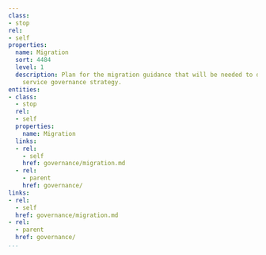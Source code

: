 ```yaml
---
class:
- stop
rel:
- self
properties:
  name: Migration
  sort: 4484
  level: 1
  description: Plan for the migration guidance that will be needed to drive a wider
    service governance strategy.
entities:
- class:
  - stop
  rel:
  - self
  properties:
    name: Migration
  links:
  - rel:
    - self
    href: governance/migration.md
  - rel:
    - parent
    href: governance/
links:
- rel:
  - self
  href: governance/migration.md
- rel:
  - parent
  href: governance/
...
```


